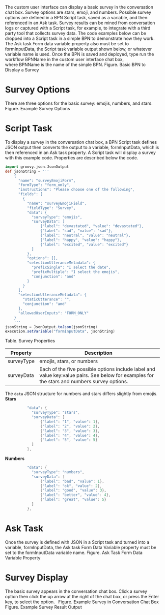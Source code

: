 The custom user interface can display a basic survey in the conversation chat box. Survey options are stars, emoji, and numbers. Possible survey options are defined in a BPN Script task, saved as a variable, and then referenced in an Ask task.
Survey results can be mined from conversation logs or captured with a Script task, for example, to integrate with a third party tool that collects survey data.
The code examples below can be dropped into a Script task in a simple BPN to demonstrate how they work. The Ask task Form data variable property also must be set to formInputData, the Script task variable output shown below, or whatever variable name is used. Once the BPN is saved and deployed, type run the workflow BPNName in the custom user interface chat box, where BPNName is the name of the simple BPN.
Figure. Basic BPN to Display a Survey
# Survey Options
There are three options for the basic survey: emojis, numbers, and stars.
Figure. Example Survey Options
# Script Task
To display a survey in the conversation chat box, a BPN Script task defines JSON output then converts the output to a variable, formInputData, which is then referenced in an Ask task property.
A Script task will display a survey with this example code. Properties are described below the code.
``` groovy
import groovy.json.JsonOutput
def jsonString = '''
    {
      "name": "surveyEmojiForm",
      "formType": "form_only",
      "instructions": "Please choose one of the following",
      "fields": [
        {
          "name": "surveyEmojiField",
          "fieldType": "Survey",
          "data": {
            "surveyType": "emojis",
            "surveyData": [
                {"label": "devastated", "value": "devastated"},
                {"label": "sad", "value": "sad"},
                {"label": "neutral", "value": "neutral"},
                {"label": "happy", "value": "happy"},
                {"label": "excited", "value": "excited"}
            ]
          },
          "options": [],
          "selectionUtteranceMetadata": {
            "prefixSingle": "I select the date",
            "prefixMultiple": "I select the emojis",
            "conjunction": "and"
          }
        }
      ],
      "selectionUtteranceMetadata": {
        "staticUtterance": "",
        "conjunction": "and"
      },
      "allowedUserInputs": "FORM_ONLY"
    }
    '''
jsonString = JsonOutput.toJson(jsonString)
execution.setVariable("formInputData", jsonString)
```
Table. Survey Properties

| Property | Description |
| ----|----|
| surveyType | emojis, stars, or numbers |
| surveyData | Each of the five possible options include label and value key:value pairs. See below for examples for the stars and numbers survey options. |

The `data` JSON structure for numbers and stars differs slightly from emojis.
**Stars**
``` groovy
          "data": {
            "surveyType": "stars",
            "surveyData": [
                {"label": "1", "value": 1},
                {"label": "2", "value": 2},
                {"label": "3", "value": 3},
                {"label": "4", "value": 4},
                {"label": "5", "value": 5}
            ]
          },
```
**Numbers**
``` groovy
          "data": {
            "surveyType": "numbers",
            "surveyData": [
                {"label": "bad", "value": 1},
                {"label": "ok", "value": 2},
                {"label": "good", "value": 3},
                {"label": "better", "value": 4},
                {"label": "great", "value": 5}
            ]
          },
```
# Ask Task
Once the survey is defined with JSON in a Script task and turned into a variable, formInputData, the Ask task Form Data Variable property must be set to the formInputData variable name.
Figure. Ask Task Form Data Variable Property
# Survey Display
The basic survey appears in the conversation chat box. Click a survey option then click the up arrow at the right of the chat box, or press the Enter key, to select the option.  
Figure. Example Survey in Conversation Chat Box
Figure. Example Survey Result Output
